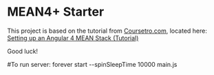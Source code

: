 # MEAN4+ Starter

This project is based on the tutorial from [Coursetro.com](https://coursetro.com), located here:
[Setting up an Angular 4 MEAN Stack (Tutorial)](https://coursetro.com/posts/code/84/Setting-up-an-Angular-4-MEAN-Stack-(Tutorial))

Good luck!

#To run server:
forever start --spinSleepTime 10000 main.js